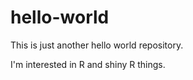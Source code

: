 # hello-world
This is just another hello world repository.

I'm interested in R and shiny R things.
